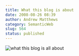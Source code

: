 ```yaml
---
title: What this blog is about
date: 2008-08-26 08:39
author: Andrew Matthews
category: SemanticWeb
slug: 564
status: published
---
```


![what this blog is all about](http://farm4.static.flickr.com/3032/2798129198_d37927df11_o.png)
